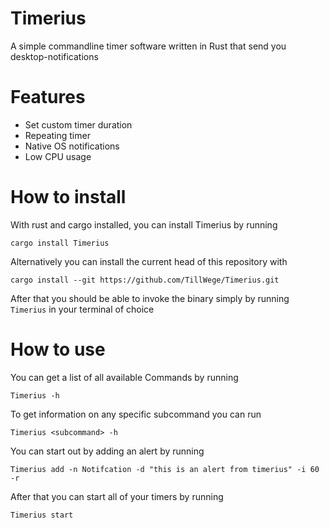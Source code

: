 # Timerius
A simple commandline timer software written in Rust that send you desktop-notifications

# Features
- Set custom timer duration
- Repeating timer
- Native OS notifications
- Low CPU usage

# How to install
With rust and cargo installed, you can install Timerius by running

``cargo install Timerius``

Alternatively you can install the current head of this repository with

``cargo install --git https://github.com/TillWege/Timerius.git``

After that you should be able to invoke the binary simply by running ``Timerius`` in your terminal of choice

# How to use
You can get a list of all available Commands by running

``Timerius -h``

To get information on any specific subcommand you can run

``Timerius <subcommand> -h``

You can start out by adding an alert by running

``Timerius add -n Notifcation -d "this is an alert from timerius" -i 60 -r``

After that you can start all of your timers by running 

``Timerius start``